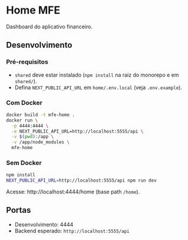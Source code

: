 # Home MFE

Dashboard do aplicativo financeiro.

## Desenvolvimento

### Pré-requisitos
- `shared` deve estar instalado (`npm install` na raiz do monorepo e em `shared/`).
- Defina `NEXT_PUBLIC_API_URL` em `home/.env.local` (veja `.env.example`).

### Com Docker
```bash
docker build -t mfe-home .
docker run \
  -p 4444:4444 \
  -e NEXT_PUBLIC_API_URL=http://localhost:5555/api \
  -v $(pwd):/app \
  -v /app/node_modules \
  mfe-home
```

### Sem Docker
```bash
npm install
NEXT_PUBLIC_API_URL=http://localhost:5555/api npm run dev
```

Acesse: http://localhost:4444/home (base path `/home`).

## Portas
- Desenvolvimento: 4444
- Backend esperado: `http://localhost:5555/api`
